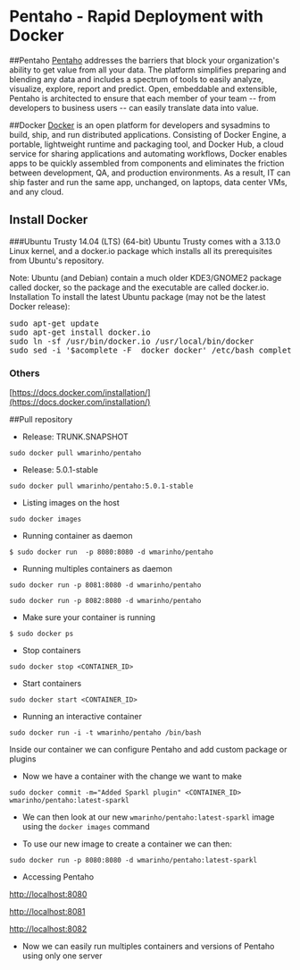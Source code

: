 Pentaho - Rapid Deployment with Docker 
=====================

##Pentaho
[Pentaho](http://www.pentaho.com/) addresses the barriers that block your organization's ability to get value from all your data.  The platform simplifies preparing and blending any data and includes a spectrum of tools to easily analyze, visualize, explore, report and predict. Open, embeddable and extensible, Pentaho is architected to ensure that each member of your team -- from developers to business users -- can easily translate data into value. 

##Docker
[Docker](http://www.docker.com/) is an open platform for developers and sysadmins to build, ship, and run distributed applications. Consisting of Docker Engine, a portable, lightweight runtime and packaging tool, and Docker Hub, a cloud service for sharing applications and automating workflows, Docker enables apps to be quickly assembled from components and eliminates the friction between development, QA, and production environments. As a result, IT can ship faster and run the same app, unchanged, on laptops, data center VMs, and any cloud.

## Install Docker

###Ubuntu Trusty 14.04 (LTS) (64-bit)
Ubuntu Trusty comes with a 3.13.0 Linux kernel, and a docker.io package which installs all its prerequisites from Ubuntu's repository.

Note: Ubuntu (and Debian) contain a much older KDE3/GNOME2 package called docker, so the package and the executable are called docker.io.
Installation
To install the latest Ubuntu package (may not be the latest Docker release):

<pre>
sudo apt-get update
sudo apt-get install docker.io
sudo ln -sf /usr/bin/docker.io /usr/local/bin/docker
sudo sed -i '$acomplete -F _docker docker' /etc/bash_completion.d/docker.io
</pre>

### Others
[https://docs.docker.com/installation/](https://docs.docker.com/installation/)

##Pull repository
* Release: TRUNK.SNAPSHOT

`sudo docker pull wmarinho/pentaho`

* Release: 5.0.1-stable

`sudo docker pull wmarinho/pentaho:5.0.1-stable`

* Listing images on the host

`sudo docker images`

* Running container as daemon

`$ sudo docker run  -p 8080:8080 -d wmarinho/pentaho`

* Running multiples containers as daemon

`sudo docker run -p 8081:8080 -d wmarinho/pentaho`

`sudo docker run -p 8082:8080 -d wmarinho/pentaho`


* Make sure your container is running

`$ sudo docker ps`

* Stop containers

`sudo docker stop <CONTAINER_ID>`

* Start containers

`sudo docker start <CONTAINER_ID>`


* Running an interactive container

`sudo docker run -i -t wmarinho/pentaho /bin/bash`

Inside our container we can configure Pentaho and add custom package or plugins

* Now we have a container with the change we want to make

`sudo docker commit -m="Added Sparkl plugin" <CONTAINER_ID> wmarinho/pentaho:latest-sparkl`

* We can then look at our new `wmarinho/pentaho:latest-sparkl` image using the `docker images` command

* To use our new image to create a container we can then:

`sudo docker run -p 8080:8080 -d wmarinho/pentaho:latest-sparkl`

* Accessing Pentaho

[http://localhost:8080](http://localhost:8080)

[http://localhost:8081](http://localhost:8081)

[http://localhost:8082](http://localhost:8082)



* Now we can easily run multiples containers and versions of Pentaho using only one server
